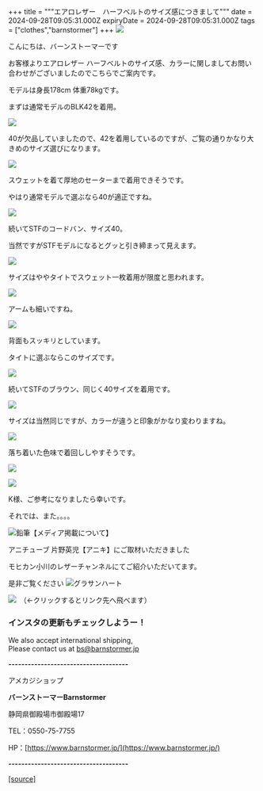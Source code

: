 +++
title = """エアロレザー　ハーフベルトのサイズ感につきまして"""
date = 2024-09-28T09:05:31.000Z
expiryDate = 2024-09-28T09:05:31.000Z
tags = ["clothes","barnstormer"]
+++
[![](https://stat.ameba.jp/user_images/20231023/16/barnstormer-go/b2/03/p/o0420015015354743273.png)](https://ameblo.jp/barnstormer-go/entry-12825670498.html)

こんにちは、バーンストーマーです

お客様よりエアロレザー ハーフベルトのサイズ感、カラーに関しましてお問い合わせがございましたのでこちらでご案内です。

モデルは身長178cm 体重78kgです。

まずは通常モデルのBLK42を着用。

[![](https://stat.ameba.jp/user_images/20240928/16/barnstormer-go/bf/d1/j/o0466070015491551345.jpg)](https://stat.ameba.jp/user_images/20240928/16/barnstormer-go/bf/d1/j/o0466070015491551345.jpg)

40が欠品していましたので、42を着用しているのですが、ご覧の通りかなり大きめのサイズ選びになります。

[![](https://stat.ameba.jp/user_images/20240928/16/barnstormer-go/57/2c/j/o0466070015491551351.jpg)](https://stat.ameba.jp/user_images/20240928/16/barnstormer-go/57/2c/j/o0466070015491551351.jpg)

スウェットを着て厚地のセーターまで着用できそうです。

やはり通常モデルで選ぶなら40が適正ですね。

[![](https://stat.ameba.jp/user_images/20240928/16/barnstormer-go/bf/54/j/o0466070015491551353.jpg)](https://stat.ameba.jp/user_images/20240928/16/barnstormer-go/bf/54/j/o0466070015491551353.jpg)

続いてSTFのコードバン、サイズ40。

当然ですがSTFモデルになるとグッと引き締まって見えます。

[![](https://stat.ameba.jp/user_images/20240928/16/barnstormer-go/1d/93/j/o0466070015491551336.jpg)](https://stat.ameba.jp/user_images/20240928/16/barnstormer-go/1d/93/j/o0466070015491551336.jpg)

サイズはややタイトでスウェット一枚着用が限度と思われます。

[![](https://stat.ameba.jp/user_images/20240928/16/barnstormer-go/3e/93/j/o0466070015491551337.jpg)](https://stat.ameba.jp/user_images/20240928/16/barnstormer-go/3e/93/j/o0466070015491551337.jpg)

アームも細いですね。

[![](https://stat.ameba.jp/user_images/20240928/16/barnstormer-go/92/ff/j/o0466070015491551339.jpg)](https://stat.ameba.jp/user_images/20240928/16/barnstormer-go/92/ff/j/o0466070015491551339.jpg)

背面もスッキリとしています。

タイトに選ぶならこのサイズです。

[![](https://stat.ameba.jp/user_images/20240928/16/barnstormer-go/75/b4/j/o0466070015491551341.jpg)](https://stat.ameba.jp/user_images/20240928/16/barnstormer-go/75/b4/j/o0466070015491551341.jpg)

続いてSTFのブラウン、同じく40サイズを着用です。

[![](https://stat.ameba.jp/user_images/20240928/16/barnstormer-go/88/b8/j/o0466070015491551329.jpg)](https://stat.ameba.jp/user_images/20240928/16/barnstormer-go/88/b8/j/o0466070015491551329.jpg)

サイズは当然同じですが、カラーが違うと印象がかなり変わりますね。

[![](https://stat.ameba.jp/user_images/20240928/16/barnstormer-go/1f/13/j/o0466070015491551330.jpg)](https://stat.ameba.jp/user_images/20240928/16/barnstormer-go/1f/13/j/o0466070015491551330.jpg)

落ち着いた色味で着回ししやすそうです。

[![](https://stat.ameba.jp/user_images/20240928/16/barnstormer-go/e5/3c/j/o0466070015491551331.jpg)](https://stat.ameba.jp/user_images/20240928/16/barnstormer-go/e5/3c/j/o0466070015491551331.jpg)

[![](https://stat.ameba.jp/user_images/20240928/16/barnstormer-go/58/7c/j/o0466070015491551334.jpg)](https://stat.ameba.jp/user_images/20240928/16/barnstormer-go/58/7c/j/o0466070015491551334.jpg)

K様、ご参考になりましたら幸いです。

それでは、また。。。。

![鉛筆](https://stat100.ameba.jp/blog/ucs/img/char/char3/519.png)【メディア掲載について】

アニチューブ 片野英児【アニキ】にご取材いただきました

モヒカン小川のレザーチャンネルにてご紹介いただいてます。

是非ご覧ください ![グラサンハート](https://stat100.ameba.jp/blog/ucs/img/char/char3/148.png)

[![](https://stat.ameba.jp/user_images/20230412/16/barnstormer-go/6a/23/p/o0108010815269242493.png)](https://www.instagram.com/barnstormer_daily/)　（←クリックするとリンク先へ飛べます）

### インスタの更新もチェックしようー！

We also accept international shipping,  
Please contact us at bs@barnstormer.jp

**\-------------------------------------**

アメカジショップ

**バーンストーマーBarnstormer**

静岡県御殿場市御殿場17

TEL：0550-75-7755

HP：[https://www.barnstormer.jp/](https://www.barnstormer.jp/)

**\-------------------------------------**

[[source]](https://ameblo.jp/barnstormer-go/entry-12869235045.html)
